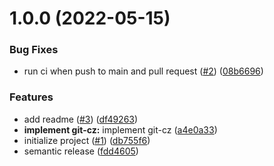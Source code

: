 # 1.0.0 (2022-05-15)


### Bug Fixes

* run ci when push to main and pull request ([#2](https://github.com/hirasawaau/kuwrapper.js/issues/2)) ([08b6696](https://github.com/hirasawaau/kuwrapper.js/commit/08b66968424784ffcb0e69fedcdfeace63c312a4))


### Features

* add readme ([#3](https://github.com/hirasawaau/kuwrapper.js/issues/3)) ([df49263](https://github.com/hirasawaau/kuwrapper.js/commit/df49263c31525fbffbd1b210462ff7a3240db398))
* **implement git-cz:** implement git-cz ([a4e0a33](https://github.com/hirasawaau/kuwrapper.js/commit/a4e0a330b89147c336f55685c95bc94d38fa45a3))
* initialize project ([#1](https://github.com/hirasawaau/kuwrapper.js/issues/1)) ([db755f6](https://github.com/hirasawaau/kuwrapper.js/commit/db755f676267186df4b18b82bd55b78fa1ca6cb6))
* semantic release ([fdd4605](https://github.com/hirasawaau/kuwrapper.js/commit/fdd46059d26968fe07e2f89d11d839896ffd7548))

